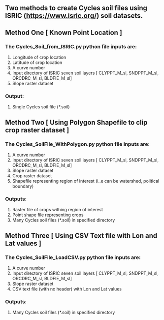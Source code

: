 ## Two methods to create Cycles soil files using ISRIC (https://www.isric.org/) soil datasets.

## Method One [ Known Point Location ] 

### The Cycles_Soil_from_ISRIC.py python file inputs are:

1. Longitude of crop location
2. Latitude of crop location
3. A curve number
4. Input directory of ISRIC seven soil layers [ CLYPPT_M_sl, SNDPPT_M_sl, ORCDRC_M_sl, BLDFIE_M_sl]
5. Slope raster dataset

### Output:
1. Single Cycles soil file (*.soil)

## Method Two [ Using Polygon Shapefile to clip crop raster dataset ]

### The Cycles_SoilFile_WithPolygon.py python file inputs are:

1. A curve number
2. Input directory of ISRIC seven soil layers [ CLYPPT_M_sl, SNDPPT_M_sl, ORCDRC_M_sl, BLDFIE_M_sl]
3. Slope raster dataset
4. Crop raster dataset
5. Shapefile representing region of interest (i..e can be watershed, political boundary)

### Outputs:
1. Raster file of crops withing region of interest
2. Point shape file representing crops
3. Many Cycles soil files (*.soil) in specified directory


## Method Three [ Using CSV Text file with Lon and Lat values ]

### The Cycles_SoilFile_LoadCSV.py python file inputs are:

1. A curve number
2. Input directory of ISRIC seven soil layers [ CLYPPT_M_sl, SNDPPT_M_sl, ORCDRC_M_sl, BLDFIE_M_sl]
3. Slope raster dataset
4. CSV text file (with no header) with Lon and Lat values

### Outputs:
1. Many Cycles soil files (*.soil) in specified directory

